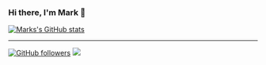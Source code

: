 <!--
**macox/macox** is a ✨ _special_ ✨ repository because its `README.md` (this file) appears on your GitHub profile.

Here are some ideas to get you started:

- 🔭 I’m currently working on ...
- 🌱 I’m currently learning ...
- 👯 I’m looking to collaborate on ...
- 🤔 I’m looking for help with ...
- 💬 Ask me about ...
- 📫 How to reach me: ...
- 😄 Pronouns: ...
- ⚡ Fun fact: ...
-->

### Hi there, I'm Mark 👋 

[![Marks's GitHub stats](https://github-readme-stats.vercel.app/api?username=macox&show_icons=true&include_all_commits=true)](https://github.com/macox)


----------------
[![GitHub followers](https://img.shields.io/github/followers/macox?label=Follow&maxAge=3600&style=flat-square&logo=Github&labelColor=000000&color=000000)](https://github.com/macox?tab=followers)
![](https://komarev.com/ghpvc/?username=macox&style=flat-square&color=595959)
